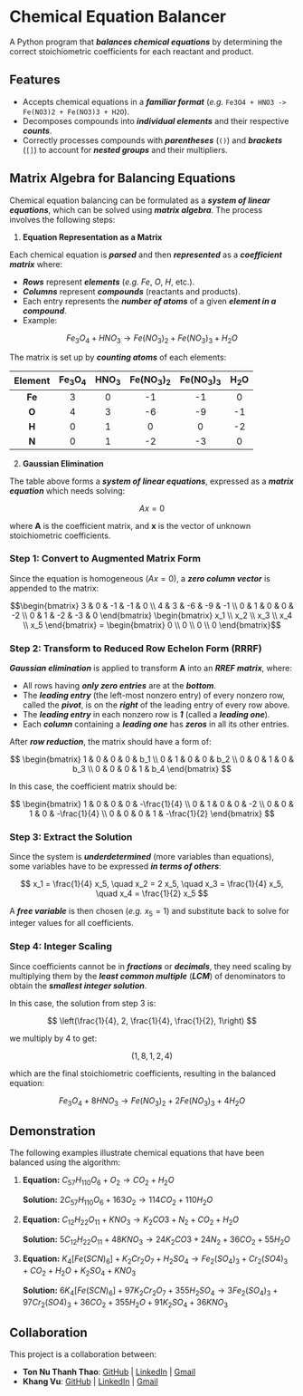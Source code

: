 # Chemical Equation Balancer

A Python program that **_balances chemical equations_** by determining the correct stoichiometric coefficients for each reactant and product.

## Features

-   Accepts chemical equations in a **_familiar format_** (_e.g._ `Fe3O4 + HNO3 -> Fe(NO3)2 + Fe(NO3)3 + H2O`).
-   Decomposes compounds into **_individual elements_** and their respective **_counts_**.
-   Correctly processes compounds with **_parentheses_** (`()`) and **_brackets_** (`[]`) to account for **_nested groups_** and their multipliers.

## Matrix Algebra for Balancing Equations

Chemical equation balancing can be formulated as a **_system of linear equations_**, which can be solved using **_matrix algebra_**. The process involves the following steps:

1.  **Equation Representation as a Matrix**

Each chemical equation is **_parsed_** and then **_represented_** as a **_coefficient matrix_** where:

-   **_Rows_** represent **_elements_** (_e.g._ $Fe$, $O$, $H$, etc.).
-   **_Columns_** represent **_compounds_** (reactants and products).
-   Each entry represents the **_number of atoms_** of a given **_element in a compound_**.
-   Example:

$$
Fe_3O_4 + HNO_3 \rightarrow Fe(NO_3)_2 + Fe(NO_3)_3 + H_2O
$$

The matrix is set up by **_counting atoms_** of each elements:

Element |Fe<sub>3</sub>O<sub>4</sub>|HNO<sub>3</sub>    |Fe(NO<sub>3</sub>)<sub>2</sub> |Fe(NO<sub>3</sub>)<sub>3</sub> |H<sub>2</sub>O
:------:|:-------------------------:|:-----------------:|:-----------------------------:|:-----------------------------:|:------------:
**Fe**  |3                          |0                  |-1                             |-1                             |0
**O**   |4                          |3                  |-6                             |-9                             |-1
**H**   |0                          |1                  |0                              |0                              |-2
**N**   |0                          |1                  |-2                             |-3                             |0

2.  **Gaussian Elimination**

The table above forms a **_system of linear equations_**, expressed as a **_matrix equation_** which needs solving: 

$$
Ax = 0
$$

where **A** is the coefficient matrix, and **x** is the vector of unknown stoichiometric coefficients.

### Step 1: Convert to Augmented Matrix Form

Since the equation is homogeneous ($Ax = 0$), a **_zero column vector_** is appended to the matrix:

```math
\begin{bmatrix}
3 & 0 & -1 & -1 & 0 \\
4 & 3 & -6 & -9 & -1 \\
0 & 1 & 0 & 0 & -2 \\
0 & 1 & -2 & -3 & 0
\end{bmatrix}

\begin{bmatrix}
x_1 \\
x_2 \\
x_3 \\
x_4 \\
x_5
\end{bmatrix}

=

\begin{bmatrix}
0 \\
0 \\
0 \\
0
\end{bmatrix}
```

### Step 2: Transform to Reduced Row Echelon Form (RRRF)

**_Gaussian elimination_** is applied to transform **A** into an **_RREF matrix_**, where:

-   All rows having **_only zero entries_** are at the **_bottom_**.
-   The **_leading entry_** (the left-most nonzero entry) of every nonzero row, called the **_pivot_**, is on the **_right_** of the leading entry of every row above.
-   The **_leading entry_** in each nonzero row is **_1_** (called a **_leading one_**).
-   Each **_column_** containing a **_leading one_** has **_zeros_** in all its other entries.

After **_row reduction_**, the matrix should have a form of:

$$
\begin{bmatrix}
1 & 0 & 0 & 0 & b_1 \\
0 & 1 & 0 & 0 & b_2 \\
0 & 0 & 1 & 0 & b_3 \\
0 & 0 & 0 & 1 & b_4
\end{bmatrix}
$$

In this case, the coefficient matrix should be:

$$
\begin{bmatrix}
1 & 0 & 0 & 0 & -\frac{1}{4} \\
0 & 1 & 0 & 0 & -2 \\
0 & 0 & 1 & 0 & -\frac{1}{4} \\
0 & 0 & 0 & 1 & -\frac{1}{2}
\end{bmatrix}
$$

### Step 3: Extract the Solution

Since the system is **_underdetermined_** (more variables than equations), some variables have to be expressed **_in terms of others_**:

$$
x_1 = \frac{1}{4} x_5, \quad x_2 = 2 x_5, \quad x_3 = \frac{1}{4} x_5, \quad x_4 = \frac{1}{2} x_5
$$

A **_free variable_** is then chosen (_e.g._ $x_5 = 1$) and substitute back to solve for integer values for all coefficients.

### Step 4: Integer Scaling

Since coefficients cannot be in **_fractions_** or **_decimals_**, they need scaling by multiplying them by the **_least common multiple_** (**_LCM_**) of denominators to obtain the **_smallest integer solution_**.

In this case, the solution from step 3 is:

$$
\left(\frac{1}{4}, 2, \frac{1}{4}, \frac{1}{2}, 1\right)
$$

we multiply by 4 to get:

$$
\left(1,8,1,2,4\right)
$$

which are the final stoichiometric coefficients, resulting in the balanced equation:

$$
Fe_3O_4 + 8HNO_3 \rightarrow Fe(NO_3)_2 + 2Fe(NO_3)_3 + 4H_2O
$$

## Demonstration

The following examples illustrate chemical equations that have been balanced using the algorithm:

1.  **Equation:** $C_{57}H_{110}O_6 + O_2 \rightarrow CO_2 + H_2O$
    
    **Solution:** $2C_{57}H_{110}O_6 + 163O_2 \rightarrow 114CO_2 + 110H_2O$

2.  **Equation:** $C_{12}H_{22}O_{11} + KNO_3 \rightarrow K_2CO3 + N_2 + CO_2 + H_2O$

    **Solution:** $5C_{12}H_{22}O_{11} + 48KNO_3 \rightarrow 24K_2CO3 + 24N_2 + 36CO_2 + 55H_2O$

3.  **Equation:** $K_4[Fe(SCN)_6] + K_2Cr_2O_7 + H_2SO_4 \rightarrow Fe_2(SO_4)_3 + Cr_2(SO4)_3 + CO_2 + H_2O + K_2SO_4 + KNO_3$
    
    **Solution:** $6K_4[Fe(SCN)_6] + 97K_2Cr_2O_7 + 355H_2SO_4 \rightarrow 3Fe_2(SO_4)_3 + 97Cr_2(SO4)_3 + 36CO_2 + 355H_2O + 91K_2SO_4 + 36KNO_3$

## Collaboration

This project is a collaboration between:

-   **Ton Nu Thanh Thao**: [GitHub](https://github.com/thaoton1910) | [LinkedIn](https://www.linkedin.com/in/ton-nu-thanh-thao/) | [Gmail](mailto:thaoton1910@gmail.com)
-   **Khang Vu**: [GitHub](https://github.com/khangvum) | [LinkedIn](https://www.linkedin.com/in/khangvum/) | [Gmail](mailto:manhkhang0305@gmail.com)